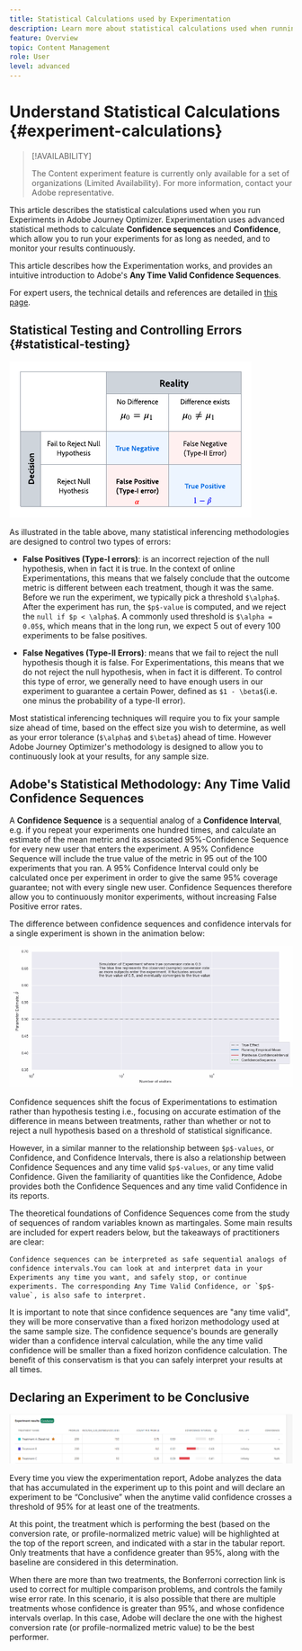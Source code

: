 ```yaml
---
title: Statistical Calculations used by Experimentation
description: Learn more about statistical calculations used when running experiments
feature: Overview
topic: Content Management
role: User
level: advanced
---
```

# Understand Statistical Calculations {#experiment-calculations}

>[!AVAILABILITY]
>
>The Content experiment feature is currently only available for a set of organizations (Limited Availability). For more information, contact your Adobe representative.

This article describes the statistical calculations used when you run Experiments in Adobe Journey Optimizer. Experimentation uses advanced statistical methods to calculate **Confidence sequences** and **Confidence**, which allow you to run your experiments for as long as needed, and to monitor your results continuously.

This article describes how the Experimentation works, and provides an intuitive introduction to Adobe's **Any Time Valid Confidence Sequences**. 

For expert users, the technical details and references are detailed in [this page](https://experienceleague.adobe.com/docs/journey-optimizer/assets/confidence_sequence_technical_details.pdf?lang=en).

## Statistical Testing and Controlling Errors {#statistical-testing}

![](assets/technote_1.png)

As illustrated in the table above, many statistical inferencing methodologies are designed to control two types of errors:

* **False Positives (Type-I errors)**: is an incorrect rejection of the null hypothesis, when in fact it is true. In the context of online Experimentations, this means that we falsely conclude that the outcome metric is different between each treatment, though it was the same.
</br>Before we run the experiment, we typically pick a threshold `$\alpha$`. After the experiment has run, the `$p$-value` is computed, and we reject the `null if $p < \alpha$`. A commonly used threshold is `$\alpha = 0.05$`, which means that in the long run, we expect 5 out of every 100 experiments to be false positives.

* **False Negatives (Type-II Errors)**: means that we fail to reject the null hypothesis though it is false. For Experimentations, this means that we do not reject the null hypothesis, when in fact it is different. To control this type of error, we generally need to have enough users in our experiment to guarantee a certain Power, defined as `$1 - \beta$`(i.e. one minus the probability of a type-II error).

Most statistical inferencing techniques will require you to fix your sample size ahead of time, based on the effect size you wish to determine, as well as your error tolerance (`$\alpha$` and `$\beta$`) ahead of time. However Adobe Journey Optimizer's methodology is designed to allow you to continuously look at your results, for any sample size.

## Adobe's Statistical Methodology: Any Time Valid Confidence Sequences

A **Confidence Sequence** is a sequential analog of a **Confidence Interval**, e.g. if you repeat your experiments one hundred times, and calculate an estimate of the mean metric and its associated 95%-Confidence Sequence for every new user that enters the experiment. A 95% Confidence Sequence will include the true value of the metric in 95 out of the 100 experiments that you ran. A 95% Confidence Interval could only be calculated once per experiment in order to give the same 95% coverage guarantee; not with every single new user. Confidence Sequences therefore allow you to continuously monitor experiments, without increasing False Positive error rates.

The difference between confidence sequences and confidence intervals for a single experiment is shown in the animation below:

![](assets/technote_2.gif)

Confidence sequences shift the focus of Experimentations to estimation rather than hypothesis testing i.e., focusing on accurate estimation of the difference in means between treatments, rather than whether or not to reject a null hypothesis based on a threshold of statistical significance.

However, in a similar manner to the relationship between `$p$-values`, or Confidence, and Confidence Intervals, there is also a relationship between Confidence Sequences and any time valid `$p$-values`, or any time valid Confidence. Given the familiarity of quantities like the Confidence, Adobe provides both the Confidence Sequences and any time valid Confidence in its reports.

The theoretical foundations of Confidence Sequences come from the study of sequences of random variables known as martingales. Some main results are included for expert readers below, but the takeaways of practitioners are clear:

    Confidence sequences can be interpreted as safe sequential analogs of confidence intervals.You can look at and interpret data in your Experiments any time you want, and safely stop, or continue experiments. The corresponding Any Time Valid Confidence, or `$p$-value`, is also safe to interpret.

It is important to note that since confidence sequences are "any time valid", they will be more conservative than a fixed horizon methodology used at the same sample size. The confidence sequence's bounds are generally wider than a confidence interval calculation, while the any time valid confidence will be smaller than a fixed horizon confidence calculation. The benefit of this conservatism is that you can safely interpret your results at all times.

## Declaring an Experiment to be Conclusive

![](assets/experimentation_report_2.png)

Every time you view the experimentation report, Adobe analyzes the data that has accumulated in the experiment up to this point and will declare an experiment to be “Conclusive” when the anytime valid confidence crosses a threshold of 95% for at least one of the treatments.

At this point, the treatment which is performing the best (based on the conversion rate, or profile-normalized metric value) will be highlighted at the top of the report screen, and indicated with a star in the tabular report. Only treatments that have a confidence greater than 95%, along with the baseline are considered in this determination.

When there are more than two treatments, the Bonferroni correction link is used to correct for multiple comparison problems, and controls the family wise error rate. In this scenario, it is also possible that there are multiple treatments whose confidence is greater than 95%, and whose confidence intervals overlap. In this case, Adobe will declare the one with the highest conversion rate (or profile-normalized metric value) to be the best performer.
